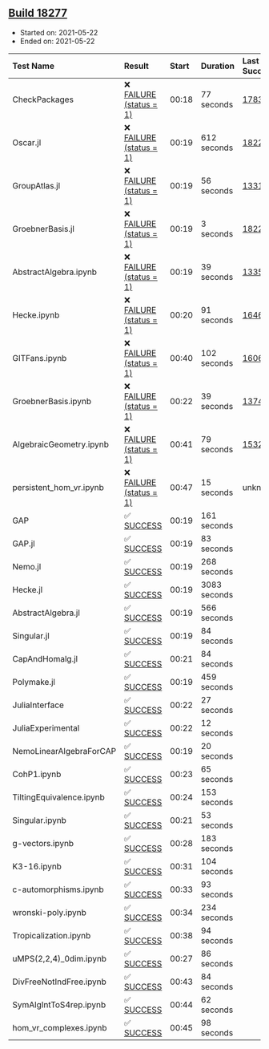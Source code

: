 ## [Build 18277](https://oscarci.mathematik.uni-kl.de/job/oscar/18277/)

* Started on: 2021-05-22
* Ended on: 2021-05-22

| Test Name    | Result | Start | Duration | Last Success | First Failure |
|:-------------|:-------|:------|:---------|:-------------|:--------------|
| CheckPackages | ❌ [FAILURE (status = 1)](https://oscarci.mathematik.uni-kl.de/job/oscar/18277/artifact/logs/build-18277/CheckPackages.log) | 00:18 | 77 seconds | [17832](https://oscarci.mathematik.uni-kl.de/job/oscar/17832/) | [17833](https://oscarci.mathematik.uni-kl.de/job/oscar/17833/) |
| Oscar.jl | ❌ [FAILURE (status = 1)](https://oscarci.mathematik.uni-kl.de/job/oscar/18277/artifact/logs/build-18277/Oscar.jl.log) | 00:19 | 612 seconds | [18228](https://oscarci.mathematik.uni-kl.de/job/oscar/18228/) | [18229](https://oscarci.mathematik.uni-kl.de/job/oscar/18229/) |
| GroupAtlas.jl | ❌ [FAILURE (status = 1)](https://oscarci.mathematik.uni-kl.de/job/oscar/18277/artifact/logs/build-18277/GroupAtlas.jl.log) | 00:19 | 56 seconds | [13311](https://oscarci.mathematik.uni-kl.de/job/oscar/13311/) | [13312](https://oscarci.mathematik.uni-kl.de/job/oscar/13312/) |
| GroebnerBasis.jl | ❌ [FAILURE (status = 1)](https://oscarci.mathematik.uni-kl.de/job/oscar/18277/artifact/logs/build-18277/GroebnerBasis.jl.log) | 00:19 | 3 seconds | [18228](https://oscarci.mathematik.uni-kl.de/job/oscar/18228/) | [18229](https://oscarci.mathematik.uni-kl.de/job/oscar/18229/) |
| AbstractAlgebra.ipynb | ❌ [FAILURE (status = 1)](https://oscarci.mathematik.uni-kl.de/job/oscar/18277/artifact/logs/build-18277/AbstractAlgebra.ipynb.log) | 00:19 | 39 seconds | [13355](https://oscarci.mathematik.uni-kl.de/job/oscar/13355/) | [13356](https://oscarci.mathematik.uni-kl.de/job/oscar/13356/) |
| Hecke.ipynb | ❌ [FAILURE (status = 1)](https://oscarci.mathematik.uni-kl.de/job/oscar/18277/artifact/logs/build-18277/Hecke.ipynb.log) | 00:20 | 91 seconds | [16463](https://oscarci.mathematik.uni-kl.de/job/oscar/16463/) | [16464](https://oscarci.mathematik.uni-kl.de/job/oscar/16464/) |
| GITFans.ipynb | ❌ [FAILURE (status = 1)](https://oscarci.mathematik.uni-kl.de/job/oscar/18277/artifact/logs/build-18277/GITFans.ipynb.log) | 00:40 | 102 seconds | [16068](https://oscarci.mathematik.uni-kl.de/job/oscar/16068/) | [16069](https://oscarci.mathematik.uni-kl.de/job/oscar/16069/) |
| GroebnerBasis.ipynb | ❌ [FAILURE (status = 1)](https://oscarci.mathematik.uni-kl.de/job/oscar/18277/artifact/logs/build-18277/GroebnerBasis.ipynb.log) | 00:22 | 39 seconds | [13748](https://oscarci.mathematik.uni-kl.de/job/oscar/13748/) | [13749](https://oscarci.mathematik.uni-kl.de/job/oscar/13749/) |
| AlgebraicGeometry.ipynb | ❌ [FAILURE (status = 1)](https://oscarci.mathematik.uni-kl.de/job/oscar/18277/artifact/logs/build-18277/AlgebraicGeometry.ipynb.log) | 00:41 | 79 seconds | [15322](https://oscarci.mathematik.uni-kl.de/job/oscar/15322/) | [15323](https://oscarci.mathematik.uni-kl.de/job/oscar/15323/) |
| persistent_hom_vr.ipynb | ❌ [FAILURE (status = 1)](https://oscarci.mathematik.uni-kl.de/job/oscar/18277/artifact/logs/build-18277/persistent_hom_vr.ipynb.log) | 00:47 | 15 seconds | unknown | unknown |
| GAP | ✅ [SUCCESS](https://oscarci.mathematik.uni-kl.de/job/oscar/18277/artifact/logs/build-18277/GAP.log) | 00:19 | 161 seconds |  |  |
| GAP.jl | ✅ [SUCCESS](https://oscarci.mathematik.uni-kl.de/job/oscar/18277/artifact/logs/build-18277/GAP.jl.log) | 00:19 | 83 seconds |  |  |
| Nemo.jl | ✅ [SUCCESS](https://oscarci.mathematik.uni-kl.de/job/oscar/18277/artifact/logs/build-18277/Nemo.jl.log) | 00:19 | 268 seconds |  |  |
| Hecke.jl | ✅ [SUCCESS](https://oscarci.mathematik.uni-kl.de/job/oscar/18277/artifact/logs/build-18277/Hecke.jl.log) | 00:19 | 3083 seconds |  |  |
| AbstractAlgebra.jl | ✅ [SUCCESS](https://oscarci.mathematik.uni-kl.de/job/oscar/18277/artifact/logs/build-18277/AbstractAlgebra.jl.log) | 00:19 | 566 seconds |  |  |
| Singular.jl | ✅ [SUCCESS](https://oscarci.mathematik.uni-kl.de/job/oscar/18277/artifact/logs/build-18277/Singular.jl.log) | 00:19 | 84 seconds |  |  |
| CapAndHomalg.jl | ✅ [SUCCESS](https://oscarci.mathematik.uni-kl.de/job/oscar/18277/artifact/logs/build-18277/CapAndHomalg.jl.log) | 00:21 | 84 seconds |  |  |
| Polymake.jl | ✅ [SUCCESS](https://oscarci.mathematik.uni-kl.de/job/oscar/18277/artifact/logs/build-18277/Polymake.jl.log) | 00:19 | 459 seconds |  |  |
| JuliaInterface | ✅ [SUCCESS](https://oscarci.mathematik.uni-kl.de/job/oscar/18277/artifact/logs/build-18277/JuliaInterface.log) | 00:22 | 27 seconds |  |  |
| JuliaExperimental | ✅ [SUCCESS](https://oscarci.mathematik.uni-kl.de/job/oscar/18277/artifact/logs/build-18277/JuliaExperimental.log) | 00:22 | 12 seconds |  |  |
| NemoLinearAlgebraForCAP | ✅ [SUCCESS](https://oscarci.mathematik.uni-kl.de/job/oscar/18277/artifact/logs/build-18277/NemoLinearAlgebraForCAP.log) | 00:19 | 20 seconds |  |  |
| CohP1.ipynb | ✅ [SUCCESS](https://oscarci.mathematik.uni-kl.de/job/oscar/18277/artifact/logs/build-18277/CohP1.ipynb.log) | 00:23 | 65 seconds |  |  |
| TiltingEquivalence.ipynb | ✅ [SUCCESS](https://oscarci.mathematik.uni-kl.de/job/oscar/18277/artifact/logs/build-18277/TiltingEquivalence.ipynb.log) | 00:24 | 153 seconds |  |  |
| Singular.ipynb | ✅ [SUCCESS](https://oscarci.mathematik.uni-kl.de/job/oscar/18277/artifact/logs/build-18277/Singular.ipynb.log) | 00:21 | 53 seconds |  |  |
| g-vectors.ipynb | ✅ [SUCCESS](https://oscarci.mathematik.uni-kl.de/job/oscar/18277/artifact/logs/build-18277/g-vectors.ipynb.log) | 00:28 | 183 seconds |  |  |
| K3-16.ipynb | ✅ [SUCCESS](https://oscarci.mathematik.uni-kl.de/job/oscar/18277/artifact/logs/build-18277/K3-16.ipynb.log) | 00:31 | 104 seconds |  |  |
| c-automorphisms.ipynb | ✅ [SUCCESS](https://oscarci.mathematik.uni-kl.de/job/oscar/18277/artifact/logs/build-18277/c-automorphisms.ipynb.log) | 00:33 | 93 seconds |  |  |
| wronski-poly.ipynb | ✅ [SUCCESS](https://oscarci.mathematik.uni-kl.de/job/oscar/18277/artifact/logs/build-18277/wronski-poly.ipynb.log) | 00:34 | 234 seconds |  |  |
| Tropicalization.ipynb | ✅ [SUCCESS](https://oscarci.mathematik.uni-kl.de/job/oscar/18277/artifact/logs/build-18277/Tropicalization.ipynb.log) | 00:38 | 94 seconds |  |  |
| uMPS(2,2,4)_0dim.ipynb | ✅ [SUCCESS](https://oscarci.mathematik.uni-kl.de/job/oscar/18277/artifact/logs/build-18277/uMPS-2-2-4-_0dim.ipynb.log) | 00:27 | 86 seconds |  |  |
| DivFreeNotIndFree.ipynb | ✅ [SUCCESS](https://oscarci.mathematik.uni-kl.de/job/oscar/18277/artifact/logs/build-18277/DivFreeNotIndFree.ipynb.log) | 00:43 | 84 seconds |  |  |
| SymAlgIntToS4rep.ipynb | ✅ [SUCCESS](https://oscarci.mathematik.uni-kl.de/job/oscar/18277/artifact/logs/build-18277/SymAlgIntToS4rep.ipynb.log) | 00:44 | 62 seconds |  |  |
| hom_vr_complexes.ipynb | ✅ [SUCCESS](https://oscarci.mathematik.uni-kl.de/job/oscar/18277/artifact/logs/build-18277/hom_vr_complexes.ipynb.log) | 00:45 | 98 seconds |  |  |
